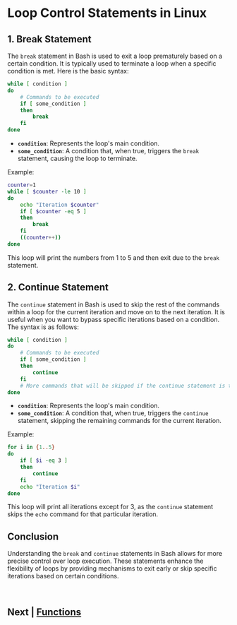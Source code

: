 

# Loop Control Statements in Linux

## 1. Break Statement

The `break` statement in Bash is used to exit a loop prematurely based on a certain condition. It is typically used to terminate a loop when a specific condition is met. Here is the basic syntax:

```bash
while [ condition ]
do
    # Commands to be executed
    if [ some_condition ]
    then
        break
    fi
done
```

- **`condition`**: Represents the loop's main condition.
- **`some_condition`**: A condition that, when true, triggers the `break` statement, causing the loop to terminate.

Example:

```bash
counter=1
while [ $counter -le 10 ]
do
    echo "Iteration $counter"
    if [ $counter -eq 5 ]
    then
        break
    fi
    ((counter++))
done
```

This loop will print the numbers from 1 to 5 and then exit due to the `break` statement.

## 2. Continue Statement

The `continue` statement in Bash is used to skip the rest of the commands within a loop for the current iteration and move on to the next iteration. It is useful when you want to bypass specific iterations based on a condition. The syntax is as follows:

```bash
while [ condition ]
do
    # Commands to be executed
    if [ some_condition ]
    then
        continue
    fi
    # More commands that will be skipped if the continue statement is triggered
done
```

- **`condition`**: Represents the loop's main condition.
- **`some_condition`**: A condition that, when true, triggers the `continue` statement, skipping the remaining commands for the current iteration.

Example:

```bash
for i in {1..5}
do
    if [ $i -eq 3 ]
    then
        continue
    fi
    echo "Iteration $i"
done
```

This loop will print all iterations except for 3, as the `continue` statement skips the `echo` command for that particular iteration.

## Conclusion

Understanding the `break` and `continue` statements in Bash allows for more precise control over loop execution. These statements enhance the flexibility of loops by providing mechanisms to exit early or skip specific iterations based on certain conditions.

<br>

## Next | [Functions](https://github.com/lioneltchami/shell-scripting-tutorial/tree/main/Tutorial-Files/06.Functions)
